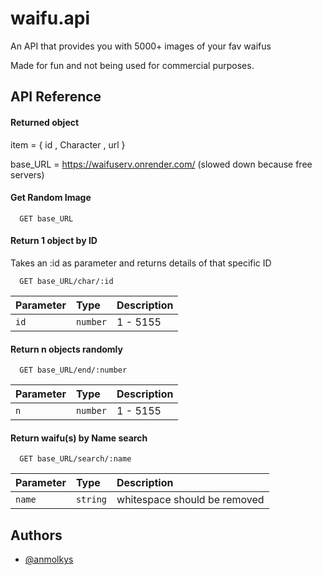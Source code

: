 
# waifu.api

An API that provides you with 5000+ images of your fav waifus

Made for fun and not being used for commercial purposes.


## API Reference


#### Returned object


item = {
    id , Character , url
}

base_URL = https://waifuserv.onrender.com/ (slowed down because free servers)

#### Get Random Image

```http
  GET base_URL 
```

#### Return 1 object by ID

Takes an :id as parameter and returns details of that specific ID


```http
  GET base_URL/char/:id
```

| Parameter | Type     | Description                       |
| :-------- | :------- | :-------------------------------- |
| `id`      | `number` | 1 - 5155 |


#### Return n objects randomly

```http
  GET base_URL/end/:number
```

| Parameter | Type     | Description                       |
| :-------- | :------- | :-------------------------------- |
| `n`      | `number` | 1 - 5155 |

#### Return waifu(s) by Name search


```http
  GET base_URL/search/:name
```

| Parameter | Type     | Description                       |
| :-------- | :------- | :-------------------------------- |
| `name`      | `string` | whitespace should be removed |


## Authors

- [@anmolkys](https://www.github.com/anmolkys)


